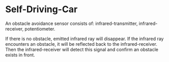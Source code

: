 # Self-Driving-Car

An obstacle avoidance sensor consists of:
  infrared-transmitter,
  infrared-receiver,
  potentiometer.
  
 If there is no obstacle, emitted infrared ray will disappear. If the infrared ray encounters an obstacle, it will be reflected back to the infrared-receiver. Then the infrared-receiver will detect this signal and confirm an obstacle exists in front.
 
